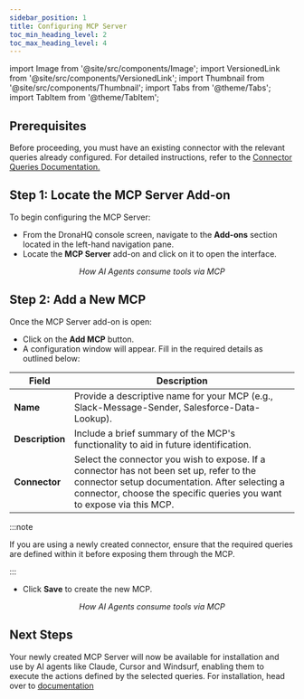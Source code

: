 ```yaml
---
sidebar_position: 1
title: Configuring MCP Server
toc_min_heading_level: 2
toc_max_heading_level: 4
---
```


import Image from '@site/src/components/Image';
import VersionedLink from '@site/src/components/VersionedLink';
import Thumbnail from '@site/src/components/Thumbnail';
import Tabs from '@theme/Tabs';
import TabItem from '@theme/TabItem';


## Prerequisites

Before proceeding, you must have an existing connector with the relevant queries already configured. For detailed instructions, refer to the [Connector Queries Documentation.](https://docs.dronahq.com/databases/)


## Step 1: Locate the MCP Server Add-on

To begin configuring the MCP Server:

- From the DronaHQ console screen, navigate to the **Add-ons** section located in the left-hand navigation pane.
- Locate the **MCP Server** add-on and click on it to open the interface.

<figure>
  <Thumbnail src="/img/mcp/navigate-mcp.png" alt="How AI Agents consume tools via MCP" />
  <figcaption align = "center"><i>How AI Agents consume tools via MCP</i></figcaption>
</figure>

## Step 2: Add a New MCP

Once the MCP Server add-on is open:

- Click on the **Add MCP** button.
- A configuration window will appear. Fill in the required details as outlined below:

| Field       | Description |
|-------------|-------------|
| **Name**    | Provide a descriptive name for your MCP (e.g., Slack-Message-Sender, Salesforce-Data-Lookup). |
| **Description** | Include a brief summary of the MCP's functionality to aid in future identification. |
| **Connector**   | Select the connector you wish to expose. If a connector has not been set up, refer to the connector setup documentation. After selecting a connector, choose the specific queries you want to expose via this MCP.|

:::note

 If you are using a newly created connector, ensure that the required queries are defined within it before exposing them through the MCP.

:::

- Click **Save** to create the new MCP.

<figure>
  <Thumbnail src="/img/mcp/configure-mcp.png" alt="How AI Agents consume tools via MCP" />
  <figcaption align = "center"><i>How AI Agents consume tools via MCP</i></figcaption>
</figure>

## Next Steps

Your newly created MCP Server will now be available for installation and use by AI agents like Claude, Cursor and Windsurf, enabling them to execute the actions defined by the selected queries. For installation, head over to [documentation](https://docs.dronahq.com/mcp%20server/exposing-mcp-to-ai-agents/)
